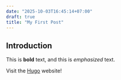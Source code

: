 ```yaml
---
date: "2025-10-03T16:45:14+07:00"
draft: true
title: "My First Post"
---
```


## Introduction

This is **bold** text, and this is _emphasized_ text.

Visit the [Hugo](https://gohugo.io) website!
